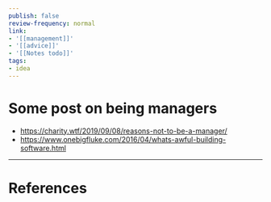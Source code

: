 ```yaml
---
publish: false
review-frequency: normal
link:
- '[[management]]'
- '[[advice]]'
- '[[Notes todo]]'
tags:
- idea
---
```

# Some post on being managers

- https://charity.wtf/2019/09/08/reasons-not-to-be-a-manager/
- https://www.onebigfluke.com/2016/04/whats-awful-building-software.html

---
# References